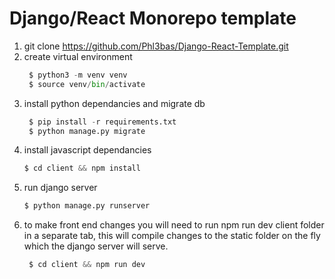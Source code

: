 # Django/React Monorepo template

1. git clone https://github.com/Phl3bas/Django-React-Template.git
1. create virtual environment
   ```python
    $ python3 -m venv venv
    $ source venv/bin/activate
   ```
1. install python dependancies and migrate db
   ```python
    $ pip install -r requirements.txt
    $ python manage.py migrate
   ```
1. install javascript dependancies
   ```python
   $ cd client && npm install
   ```
1. run django server
   ```python
   $ python manage.py runserver
   ```
1. to make front end changes you will need to run npm run dev client folder in a separate tab, this will compile changes to the static folder on the fly which the django server will serve.
   ```python
    $ cd client && npm run dev
   ```
